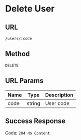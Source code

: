# Delete User

## URL
`/users/:code`

## Method
`DELETE`

## URL Params
| Name | Type | Description |
| --- | --- | --- |
| code | string | User code |

## Success Response
Code: `204 No Content`
